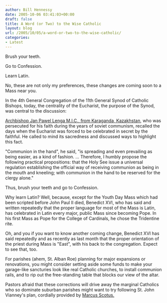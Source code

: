 ```yaml
---
author: Bill Hennessy
date: 2005-10-06 03:41:03+00:00
draft: false
title: A Word (or Two) to the Wise Catholic
layout: blog
url: /2005/10/05/a-word-or-two-to-the-wise-catholic/
categories:
- Latest
---
```


Brush your teeth.

Go to Confession.

Learn Latin.

No, these are not only my preferences, these changes are coming soon to a Mass near you.

In the 4th General Congregation of the 11th General Synod of Catholic Bishops, today, the centrality of the Eucharist, the purpose of the Synod, was central to the discussion:



> 
[Archbishop Jan Pawel Lenga M.I.C., from Karaganda, Kazakhstan](https://www.ewtn.com/vnews/getstory.asp?number=61147), who was persecuted for his faith during the years of soviet communism, recalled the days when the Eucharist was forced to be celebrated in secret by the faithful. He called to mind its sacredness and discussed ways to highlight this fact.

"Communion in the hand", he said, "is spreading and even prevailing as being easier, as a kind of fashion. ... Therefore, I humbly propose the following practical propositions: that the Holy See issue a universal regulation establishing the official way of receiving communion as being in the mouth and kneeling; with communion in the hand to be reserved for the clergy alone." 



Thus, brush your teeth and go to Confession.

Why learn Latin?  Well, because, except for the Youth Day Mass which had been scripted before John Paul II died,  Benedict XVI, who has said and written repeatedly that the proper language for most of the Mass is Latin, has celebrated in Latin every major, public Mass since becoming Pope.  In his first Mass as Pope for the College of Cardinals, he chose the Tridentine rite.

Oh, and you if you want to know another coming change, Benedict XVI has said repeatedly and as recently as last month that the proper orientation of the priest during Mass is "East", with his back to the congregation.  Expect to see that, too.

For parishes (ahem, St. Alban Roe) planning for major expansions or renovations, you might consider setting aside some funds to make your garage-like sancturies look like real Catholic churches, to install communion rails, and to rip out the free-standing table that blocks our view of the altar.

Pastors afraid that these corrections will drive away the marginal Catholics who so dominate suburban parishes might want  to try following St. John Vianney's plan, cordially provided by [Marcus Scotus.](https://saint-louis.blogspot.com/2005/09/pastoral-plan-of-saint-john-vianney.html)

